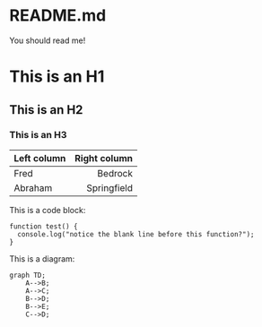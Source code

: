 # README.md
You should read me!

# This is an H1
## This is an H2
### This is an H3

| Left column | Right column |
| :--- | ---:|
| Fred | Bedrock |
| Abraham | Springfield |

This is a code block:

```
function test() {
  console.log("notice the blank line before this function?");
}
```
This is a diagram:

```mermaid
graph TD;
    A-->B;
    A-->C;
    B-->D;
    B-->E;
    C-->D;
```
